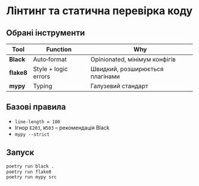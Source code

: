 # Лінтинг та статична перевірка коду

## Обрані інструменти
| Tool    | Function | Why |
|---------|----------|-----|
| **Black**  | Auto‑format | Opinionated, мінімум конфігів |
| **flake8** | Style + logic errors | Швидкий, розширюється плагінами |
| **mypy**   | Typing | Галузевий стандарт |

## Базові правила
* `line-length = 100`
* Ігнор `E203`, `W503` – рекомендація Black
* `mypy --strict`

## Запуск
```bash
poetry run black .
poetry run flake8
poetry run mypy src
